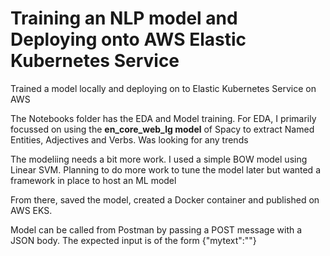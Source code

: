 # Training an NLP model and Deploying onto AWS Elastic Kubernetes Service

Trained a model locally and deploying on to Elastic Kubernetes Service on AWS

The Notebooks folder has the EDA and Model training. For EDA, I primarily focussed on using the **en_core_web_lg model** of Spacy to extract Named Entities, Adjectives and Verbs. Was looking for any trends

The modeliing needs a bit more work. I used a simple BOW model using Linear SVM. Planning to do more work to tune the model later but wanted a framework in place to host an ML model

From there, saved the model, created a Docker container and published on AWS EKS. 

Model can be called from Postman by passing a POST message with a JSON body.
The expected input is of the form {"mytext":"<TEXT FOR WHICH SENTIMENT IS NEEDED>"}
